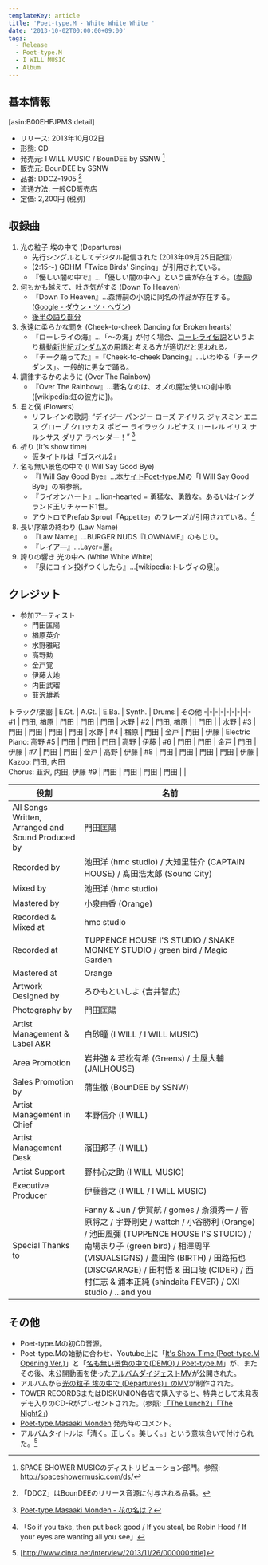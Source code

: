```yaml
---
templateKey: article
title: 'Poet-type.M - White White White '
date: '2013-10-02T00:00:00+09:00'
tags:
  - Release
  - Poet-type.M
  - I WILL MUSIC
  - Album
---
```

## 基本情報

[asin:B00EHFJPMS:detail]

* リリース: 2013年10月02日
* 形態: CD
* 発売元: I WILL MUSIC / BounDEE by SSNW [^1]
* 販売元: BounDEE by SSNW
* 品番: DDCZ-1905 [^2]
* 流通方法: 一般CD販売店
* 定価: 2,200円 (税別)

## 収録曲

1. 光の粒子 埃の中で (Departures)
   * 先行シングルとしてデジタル配信された (2013年09月25日配信)
   * (2:15～) GDHM「Twice Birds' Singing」が引用されている。
   * 『優しい闇の中で』…「優しい闇の中へ」という曲が存在する。([参照](/articles/2010-10-23-000001))
1. 何もかも越えて、吐き気がする (Down To Heaven)
   * 『Down To Heaven』…森博嗣の小説に同名の作品が存在する。([Google - ダウン・ツ・ヘヴン](https://www.google.co.jp/search?q=%E3%83%80%E3%82%A6%E3%83%B3%E3%83%BB%E3%83%84%E3%83%BB%E3%83%98%E3%83%B4%E3%83%B3))
   * [後半の語り部分](/articles/2013-10-02-000002)
1. 永遠に柔らかな罰を (Cheek-to-cheek Dancing for Broken hearts)
   * 『ローレライの海』…「～の海」が付く場合、[ローレライ伝説](https://ja.wikipedia.org/wiki/%E3%83%AD%E3%83%BC%E3%83%AC%E3%83%A9%E3%82%A4)というより[機動新世紀ガンダムX](https://ja.wikipedia.org/wiki/%E3%82%AC%E3%83%B3%E3%83%80%E3%83%A0X)の用語と考える方が適切だと思われる。
   * 『チーク踊ってた』=『Cheek-to-cheek Dancing』…いわゆる「チークダンス」。一般的に男女で踊る。
1. 調律するかのように (Over The Rainbow)
   * 『Over The Rainbow』…著名なのは、オズの魔法使いの劇中歌([wikipedia:虹の彼方に])。
1. 君と僕 (Flowers)
   * リフレインの歌詞: <q cite="http://masaakimonden.tumblr.com/post/62918208800/%E8%8A%B1%E3%81%AE%E5%90%8D%E3%81%AF" lang="ja">デイジー パンジー ローズ アイリス ジャスミン エニス グローブ クロッカス ポピー ライラック ルピナス ローレル イリス ナルシサス ダリア ラベンダー！</q> [^3]
1. 祈り (It's show time)
   * 仮タイトルは「ゴスペル2」
1. 名も無い景色の中で (I Will Say Good Bye)
   * 『I Will Say Good Bye』…[本サイトPoet-type.M](/articles/band:PtM)の「I Will Say Good Bye」の項参照。
   * 『ライオンハート』…lion-hearted = 勇猛な、勇敢な。あるいはイングランド王リチャード1世。
   * アウトロでPrefab Sprout「Appetite」のフレーズが引用されている。[^4]
1. 長い序章の終わり (Law Name)
   * 『Law Name』…BURGER NUDS『LOWNAME』のもじり。
   * 『レイア—』…Layer=層。
1. 誇りの響き 光の中へ (White White White)
   * 『泉にコイン投げつくしたら』…[wikipedia:トレヴィの泉]。

## クレジット

* 参加アーティスト
   * 門田匡陽
   * 楢原英介
   * 水野雅昭
   * 高野勲
   * 金戸覚
   * 伊藤大地
   * 内田武瑠
   * 韮沢雄希

トラック/楽器 | E.Gt. | A.Gt. | E.Ba. | Synth. | Drums | その他
-|-|-|-|-|-|-|-|-
\#1            | 門田, 楢原 | 門田 | 門田 | 門田 | 水野 |
\#2            | 門田, 楢原 |      | 門田 |      | 水野 |
\#3            | 門田       | 門田 | 門田 | 門田 | 水野 |
\#4            | 楢原       | 門田 | 金戸 | 門田 | 伊藤 | Electric Piano: 高野
\#5            | 門田       | 門田 | 門田 | 高野 | 伊藤 |
\#6            | 門田       | 門田 | 金戸 | 門田 | 伊藤 |
\#7            | 門田       | 門田 | 金戸 | 高野 | 伊藤 |
\#8            | 門田       | 門田 | 門田 | 門田 | 伊藤 | Kazoo: 門田, 内田<br>Chorus: 韮沢, 内田, 伊藤
\#9            | 門田       | 門田 | 門田 | 門田 | | 

役割 | 名前
-|-
All Songs Written, Arranged and Sound Produced by | 門田匡陽
Recorded by | 池田洋 (hmc studio) / 大知里荘介 (CAPTAIN HOUSE) / 髙田浩太郎 (Sound City)
Mixed by | 池田洋 (hmc studio)
Mastered by | 小泉由香 (Orange)
Recorded & Mixed at | hmc studio
Recorded at | TUPPENCE HOUSE I'S STUDIO / SNAKE MONKEY STUDIO / green bird / Magic Garden
Mastered at | Orange
Artwork Designed by | ろひもといしよ {吉井智広}
Photography by | 門田匡陽
Artist Management & Label A&R | 白砂瞳 (I WILL / I WILL MUSIC)
Area Promotion | 岩井強 & 若松有希 (Greens) / 土屋大輔 (JAILHOUSE)
Sales Promotion by | 蒲生徹 (BounDEE by SSNW)
Artist Management in Chief | 本野信介 (I WILL)
Artist Management Desk | 濱田邦子 (I WILL)
Artist Support | 野村心之助 (I WILL MUSIC)
Executive Producer | 伊藤善之 (I WILL / I WILL MUSIC)
Special Thanks to | Fanny & Jun / 伊賀航 / gomes / 斎須秀一 / 菅原将之 / 宇野剛史 / wattch / 小谷勝利 (Orange) / 池田風彌 (TUPPENCE HOUSE I'S STUDIO) / 南場まり子 (green bird) / 相澤周平 (VISUALSIGNS) / 豊田怜 (BIRTH) / 田路拓也 (DISCGARAGE) / 田村悟 & 田口陵 (CIDER) / 西村仁志 & 浦本正純 (shindaita FEVER) / OXI studio / ...and you


## その他

* Poet-type.Mの初CD音源。
* Poet-type.Mの始動に合わせ、Youtube上に「[It's Show Time (Poet-type.M Opening Ver.)](https://www.youtube.com/watch?v=CMxFMEV_5_U)」と「[名も無い景色の中で(DEMO) / Poet-type.M](https://www.youtube.com/watch?v=descd9k4RBU)」が、またその後、未公開動画を使った[アルバムダイジェストMV](https://www.youtube.com/watch?v=IqeJgY_TMnA)が公開された。
* アルバムから[光の粒子 埃の中で (Departures)」のMV](https://www.youtube.com/watch?v=LKAXd5SutH8)が制作された。
* TOWER RECORDSまたはDISKUNION各店で購入すると、特典として未発表デモ入りのCD-Rがプレゼントされた。(参照: [「The Lunch2」「The Night2」](/articles/2013-10-02-000000_1))
* [Poet-type.Masaaki Monden](http://masaakimonden.tumblr.com/post/62844551966/) 発売時のコメント。
* アルバムタイトルは「清く。正しく。美しく。」という意味合いで付けられた。[^5]

[^1]: SPACE SHOWER MUSICのディストリビューション部門。参照: http://spaceshowermusic.com/ds/

[^2]: 「DDCZ」はBounDEEのリリース音源に付与される品番。

[^3]: [Poet-type.Masaaki Monden - 花の名は？](http://masaakimonden.tumblr.com/post/62918208800/%E8%8A%B1%E3%81%AE%E5%90%8D%E3%81%AF)

[^4]: 「So if you take, then put back good / If you steal, be Robin Hood / If your eyes are wanting all you see」

[^5]: [http://www.cinra.net/interview/2013/11/26/000000:title]
